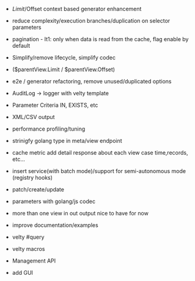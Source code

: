 - $Limit/$Offset context based generator enhancement
- reduce complexity/execution branches/duplication on selector parameters
- pagination - It1: only when data is read from the cache, flag enable by default
- Simplify/remove lifecycle,  simplify codec

- ($parentView.Limit / $parentView.Offset)
- e2e / generator refactoring, remove unused/duplicated options
- AuditLog -> logger with velty template
- Parameter Criteria IN, EXISTS, etc 
- XML/CSV output
- performance profiling/tuning
- strinigfy golang type in meta/view endpoint
- cache metric add detail response about each view case time,records, etc...
- insert service(with batch mode)/support for semi-autonomous mode (registry hooks)
- patch/create/update
- parameters with golang/js codec
- more than one view in out output nice to have for now
- improve documentation/examples

- velty #query
- velty macros
- Management API 
- add GUI